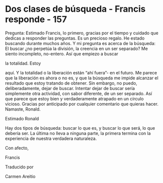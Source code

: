 # Dos clases de búsqueda - Francis responde - 157

Pregunta: Estimado Francis, lo primero, gracias por el tiempo y cuidado que dedicas a responder las preguntas. Es un precioso regalo. He estado buscando durante muchos a&ntilde;os. Y mi pregunta es acerca de la b&uacute;squeda: El buscar &iquest;no perpet&uacute;a la divisi&oacute;n, la creencia en un ser separado? Me siento incompleto, no-entero. As&iacute; que empiezo a buscar 

la totalidad. Estoy

 aqu&iacute;. Y la totalidad o la liberaci&oacute;n est&aacute;n &ldquo;ah&iacute; fuera&rdquo;- en el futuro. Me parece que la liberaci&oacute;n es ahora o no es, y que la b&uacute;squeda me impide alcanzar el resultado que estoy tratando de obtener. Sin embargo, no puedo, deliberadamente, dejar de buscar. Intentar dejar de buscar ser&iacute;a simplemente otra actividad, con sabor diferente, de un ser separado. As&iacute; que parece que estoy bien y verdaderamente atrapado en un c&iacute;rculo vicioso. Gracias por anticipado por cualquier comentario que quieras hacer. Namaste, Ronald.

Estimado Ronald

Hay dos tipos de b&uacute;squeda: buscar lo que es, y buscar lo que ser&aacute;, lo que deber&iacute;a ser. La &uacute;ltima no lleva a ninguna parte, la primera termina con la experiencia de nuestra verdadera naturaleza.

Con afecto, 

Francis

Traducido por 

Carmen Areitio

